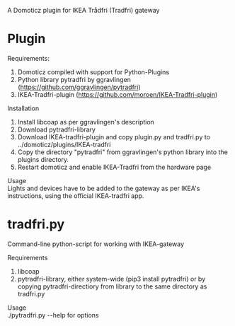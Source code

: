 A Domoticz plugin for IKEA Trådfri (Tradfri) gateway

<H1>Plugin</H1>

Requirements:
1. Domoticz compiled with support for Python-Plugins
2. Python library pytradfri by ggravlingen (https://github.com/ggravlingen/pytradfri)
3. IKEA-Tradfri-plugin (https://github.com/moroen/IKEA-Tradfri-plugin)

Installation
1. Install libcoap as per ggravlingen's description
2. Download pytradfri-library
3. Download IKEA-tradfri-plugin and copy plugin.py and tradfri.py to ../domoticz/plugins/IKEA-tradfri
4. Copy the directory "pytradfri" from ggravlingen's python library into the plugins directory.
5. Restart domoticz and enable IKEA-Tradfri from the hardware page

Usage<br>
Lights and devices have to be added to the gateway as per IKEA's instructions, using the official IKEA-tradfri app. 

<h1>tradfri.py</h1>
Command-line python-script for working with IKEA-gateway

Requirements
1. libcoap
2. pytradfri-library, either system-wide (pip3 install pytradfri) or by copying pytradfri-directiory from library to the same directory as tradfri.py

Usage<br>
./pytradfri.py --help for options
